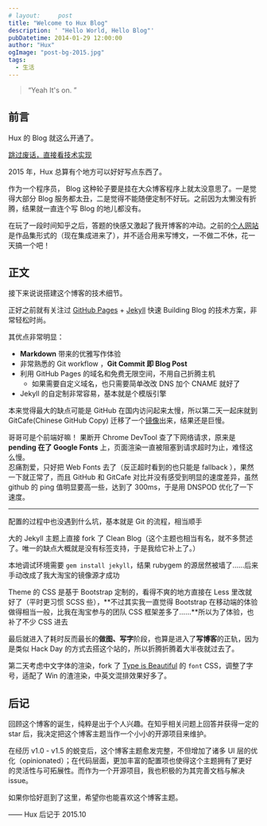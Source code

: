 ```yaml
---
# layout:     post
title: "Welcome to Hux Blog"
description: ' "Hello World, Hello Blog"'
pubDatetime: 2014-01-29 12:00:00
author: "Hux"
ogImage: "post-bg-2015.jpg"
tags:
  - 生活
---
```


> “Yeah It's on. ”

## 前言

Hux 的 Blog 就这么开通了。

[跳过废话，直接看技术实现 ](#build)

2015 年，Hux 总算有个地方可以好好写点东西了。

作为一个程序员， Blog 这种轮子要是挂在大众博客程序上就太没意思了。一是觉得大部分 Blog 服务都太丑，二是觉得不能随便定制不好玩。之前因为太懒没有折腾，结果就一直连个写 Blog 的地儿都没有。

在玩了一段时间知乎之后，答题的快感又激起了我开博客的冲动。之前的[个人网站](http://huangxuan.me/portfolio)是作品集形式的（现在集成进来了），并不适合用来写博文，一不做二不休，花一天搞一个吧！

## <p id = "build"></p>

## 正文

接下来说说搭建这个博客的技术细节。

正好之前就有关注过 [GitHub Pages](https://pages.github.com/) + [Jekyll](http://jekyllrb.com/) 快速 Building Blog 的技术方案，非常轻松时尚。

其优点非常明显：

- **Markdown** 带来的优雅写作体验
- 非常熟悉的 Git workflow ，**Git Commit 即 Blog Post**
- 利用 GitHub Pages 的域名和免费无限空间，不用自己折腾主机
  - 如果需要自定义域名，也只需要简单改改 DNS 加个 CNAME 就好了
- Jekyll 的自定制非常容易，基本就是个模版引擎

本来觉得最大的缺点可能是 GitHub 在国内访问起来太慢，所以第二天一起床就到 GitCafe(Chinese GitHub Copy) 迁移了一个[镜像](http://huxpro.gitcafe.io)出来，结果还是巨慢。

哥哥可是个前端好嘛！ 果断开 Chrome DevTool 查了下网络请求，原来是 **pending 在了 Google Fonts** 上，页面渲染一直被阻塞到请求超时为止，难怪这么慢。  
忍痛割爱，只好把 Web Fonts 去了（反正超时看到的也只能是 fallback ），果然一下就正常了，而且 GitHub 和 GitCafe 对比并没有感受到明显的速度差异，虽然 github 的 ping 值明显要高一些，达到了 300ms，于是用 DNSPOD 优化了一下速度。

---

配置的过程中也没遇到什么坑，基本就是 Git 的流程，相当顺手

大的 Jekyll 主题上直接 fork 了 Clean Blog（这个主题也相当有名，就不多赘述了。唯一的缺点大概就是没有标签支持，于是我给它补上了。）

本地调试环境需要 `gem install jekyll`，结果 rubygem 的源居然被墙了……后来手动改成了我大淘宝的镜像源才成功

Theme 的 CSS 是基于 Bootstrap 定制的，看得不爽的地方直接在 Less 里改就好了（平时更习惯 SCSS 些），**不过其实我一直觉得 Bootstrap 在移动端的体验做得相当一般，比我在淘宝参与的团队 CSS 框架差多了……**所以为了体验，也补了不少 CSS 进去

最后就进入了耗时反而最长的**做图、写字**阶段，也算是进入了**写博客**的正轨，因为是类似 Hack Day 的方式去搭这个站的，所以折腾折腾着大半夜就过去了。

第二天考虑中文字体的渲染，fork 了 [Type is Beautiful](http://www.typeisbeautiful.com/) 的 `font` CSS，调整了字号，适配了 Win 的渣渲染，中英文混排效果好多了。

## 后记

回顾这个博客的诞生，纯粹是出于个人兴趣。在知乎相关问题上回答并获得一定的 star 后，我决定把这个博客主题当作一个小小的开源项目来维护。

在经历 v1.0 - v1.5 的蜕变后，这个博客主题愈发完整，不但增加了诸多 UI 层的优化（opinionated）；在代码层面，更加丰富的配置项也使得这个主题拥有了更好的灵活性与可拓展性。而作为一个开源项目，我也积极的为其完善文档与解决 issue。

如果你恰好逛到了这里，希望你也能喜欢这个博客主题。

—— Hux 后记于 2015.10
